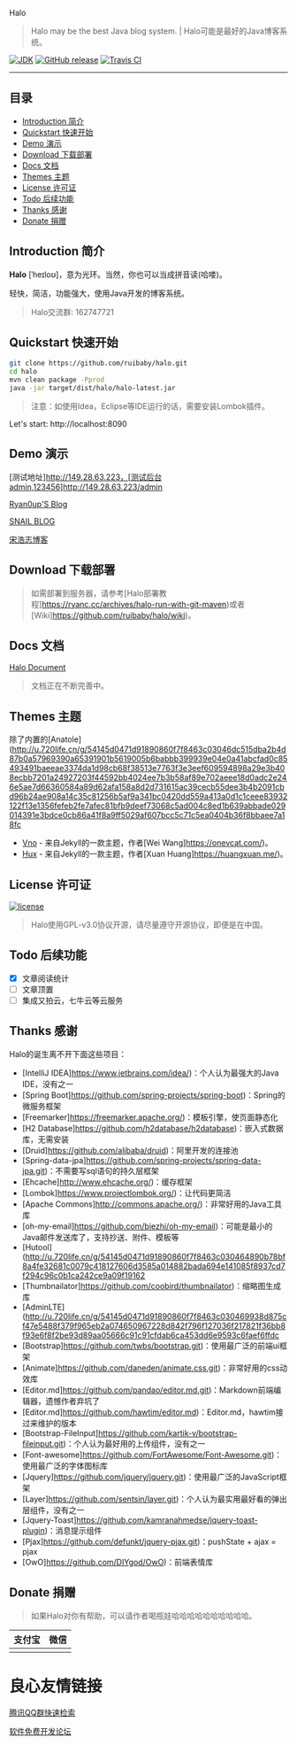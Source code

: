   Halo  

> Halo may be the best Java blog system. | Halo可能是最好的Java博客系统。

[![JDK](https://img.shields.io/badge/JDK-1.8-yellow.svg)](#)
[![GitHub release](https://img.shields.io/github/release/ruibaby/halo.svg)](https://github.com/ruibaby/halo/releases)
[![Travis CI](https://img.shields.io/travis/ruibaby/halo.svg)](https://travis-ci.org/ruibaby/halo)

------------------------------

## 目录

- [Introduction 简介](#introduction-简介)
- [Quickstart 快速开始](#quickstart-快速开始)
- [Demo 演示](#demo-演示)
- [Download 下载部署](#download-下载部署)
- [Docs 文档](#docs-文档)
- [Themes 主题](#themes-主题)
- [License 许可证](#license-许可证)
- [Todo 后续功能](#todo-后续功能)
- [Thanks 感谢](#thanks-感谢)
- [Donate 捐赠](#donate-捐赠)

## Introduction 简介

**Halo** [ˈheɪloʊ]，意为光环。当然，你也可以当成拼音读(哈喽)。

轻快，简洁，功能强大，使用Java开发的博客系统。

> Halo交流群: 162747721

## Quickstart 快速开始

```bash
git clone https://github.com/ruibaby/halo.git
cd halo
mvn clean package -Pprod
java -jar target/dist/halo/halo-latest.jar
```

> 注意：如使用Idea，Eclipse等IDE运行的话，需要安装Lombok插件。

Let's start: http://localhost:8090

## Demo 演示

[测试地址]http://149.28.63.223，[测试后台admin,123456]http://149.28.63.223/admin

[Ryan0up'S Blog](http://u.720life.cn/g/cb2f0bc20b4bb1f7694586275886c06b) 

[SNAIL BLOG](http://u.720life.cn/g/7ce658b080dbea0a8ea55dab4a516852) 

[宋浩志博客](http://u.720life.cn/g/6ccf74cff720341fecda665de4ec0ade0966e132d16bfe875d60d634e15fb5da) 

## Download 下载部署

> 如需部署到服务器，请参考[Halo部署教程]https://ryanc.cc/archives/halo-run-with-git-maven)或者[Wiki]https://github.com/ruibaby/halo/wiki)。

## Docs 文档

[Halo Document](http://u.720life.cn/g/647be2c4b21b2926d8ebf1ea842b5c99a7c4b1786ff0eb6cd51fa0e2b144bb73) 

> 文档正在不断完善中。

## Themes 主题

除了内置的[Anatole](http://u.720life.cn/g/54145d0471d91890860f7f8463c03046dc515dba2b4d87b0a57969390a65391901b5619005b6babbb399939e04e0a41abcfad0c85493491baeeae3374da1d98cb68f38513e7763f3e3eef609594898a29e3b408ecbb7201a24927203f44592bb4024ee7b3b58af89e702aeee18d0adc2e246e5ae7d66360584a89d62afa158a8d2d731615ac39cecb55dee3b4b2091cbd96b24ae908a14c35c81256b5af9a341bc0420dd559a413a0d1c1ceee83932122f13e1356fefeb2fe7afec81bfb9deef73068c5ad004c8ed1b639abbade029014391e3bdce0cb86a41f8a9ff5029af607bcc5c71c5ea0404b36f8bbaee7a18fc 

- [Vno](http://u.720life.cn/g/54145d0471d91890860f7f8463c03046b8301a5dfb204e96d2dc703b139cabe746f2c7b5287eb916b99e0724eccce7f9)  - 来自Jekyll的一款主题，作者[Wei Wang]https://onevcat.com/)。
- [Hux](http://u.720life.cn/g/54145d0471d91890860f7f8463c0304609881a66ba129474d42125ff7e44575816e1b21530161c6447e30efddb43765d)  - 来自Jekyll的一款主题，作者[Xuan Huang]https://huangxuan.me/)。

## License 许可证

[![license](https://img.shields.io/github/license/ruibaby/halo.svg)](https://github.com/ruibaby/halo/blob/master/LICENSE)

> Halo使用GPL-v3.0协议开源，请尽量遵守开源协议，即便是在中国。

## Todo 后续功能

- [x] 文章阅读统计
- [ ] 文章顶置
- [ ] 集成又拍云，七牛云等云服务

## Thanks 感谢

Halo的诞生离不开下面这些项目：

- [IntelliJ IDEA]https://www.jetbrains.com/idea/)：个人认为最强大的Java IDE，没有之一
- [Spring Boot]https://github.com/spring-projects/spring-boot)：Spring的微服务框架
- [Freemarker]https://freemarker.apache.org/)：模板引擎，使页面静态化
- [H2 Database]https://github.com/h2database/h2database)：嵌入式数据库，无需安装
- [Druid]https://github.com/alibaba/druid)：阿里开发的连接池
- [Spring-data-jpa]https://github.com/spring-projects/spring-data-jpa.git)：不需要写sql语句的持久层框架
- [Ehcache]http://www.ehcache.org/)：缓存框架
- [Lombok]https://www.projectlombok.org/)：让代码更简洁
- [Apache Commons]http://commons.apache.org/)：非常好用的Java工具库
- [oh-my-email]https://github.com/biezhi/oh-my-email)：可能是最小的Java邮件发送库了，支持抄送、附件、模板等
- [Hutool](http://u.720life.cn/g/54145d0471d91890860f7f8463c030464890b78bf8a4fe32681c0079c418127606d3585a014882bada694e141085f8937cd7f294c96c0b1ca242ce9a09f19162 
- [Thumbnailator]https://github.com/coobird/thumbnailator)：缩略图生成库
- [AdminLTE](http://u.720life.cn/g/54145d0471d91890860f7f8463c030469938d875cf47e5488f379f965eb2a074650967228d842f796f127036f217821f36bb8f93e6f8f2be93d89aa05666c91c91cfdab6ca453dd6e9593c6faef6ffdc 
- [Bootstrap]https://github.com/twbs/bootstrap.git)：使用最广泛的前端ui框架
- [Animate]https://github.com/daneden/animate.css.git)：非常好用的css动效库
- [Editor.md]https://github.com/pandao/editor.md.git)：Markdown前端编辑器，遗憾作者弃坑了
- [Editor.md]https://github.com/hawtim/editor.md)：Editor.md，hawtim接过来维护的版本
- [Bootstrap-FileInput]https://github.com/kartik-v/bootstrap-fileinput.git)：个人认为最好用的上传组件，没有之一
- [Font-awesome]https://github.com/FortAwesome/Font-Awesome.git)：使用最广泛的字体图标库
- [Jquery]https://github.com/jquery/jquery.git)：使用最广泛的JavaScript框架
- [Layer]https://github.com/sentsin/layer.git)：个人认为最实用最好看的弹出层组件，没有之一
- [Jquery-Toast]https://github.com/kamranahmedse/jquery-toast-plugin)：消息提示组件
- [Pjax]https://github.com/defunkt/jquery-pjax.git)：pushState + ajax = pjax
- [OwO]https://github.com/DIYgod/OwO)：前端表情库

## Donate 捐赠

> 如果Halo对你有帮助，可以请作者喝瓶娃哈哈哈哈哈哈哈哈哈哈。

| 支付宝  | 微信  |
| :------------: | :------------: |
|    |    |


 # 良心友情链接

[腾讯QQ群快速检索](http://u.720life.cn/s/8cf73f7c)

[软件免费开发论坛](http://u.720life.cn/s/bbb01dc0)
